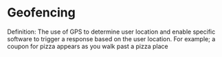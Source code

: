# Geofencing

Definition: The use of GPS to determine user location and enable specific software to trigger a response based on the user location. For example; a coupon for pizza appears as you walk past a pizza place